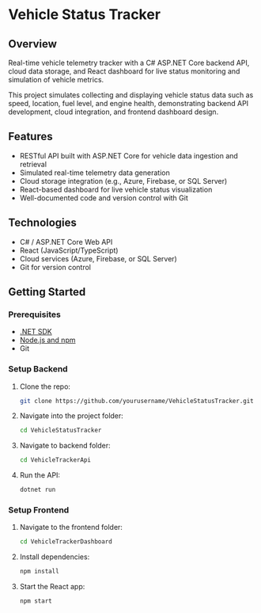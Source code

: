 # Vehicle Status Tracker

## Overview
Real-time vehicle telemetry tracker with a C# ASP.NET Core backend API, cloud data storage, and React dashboard for live status monitoring and simulation of vehicle metrics.

This project simulates collecting and displaying vehicle status data such as speed, location, fuel level, and engine health, demonstrating backend API development, cloud integration, and frontend dashboard design.

## Features
- RESTful API built with ASP.NET Core for vehicle data ingestion and retrieval
- Simulated real-time telemetry data generation
- Cloud storage integration (e.g., Azure, Firebase, or SQL Server)
- React-based dashboard for live vehicle status visualization
- Well-documented code and version control with Git

## Technologies
- C# / ASP.NET Core Web API
- React (JavaScript/TypeScript)
- Cloud services (Azure, Firebase, or SQL Server)
- Git for version control

## Getting Started

### Prerequisites
- [.NET SDK](https://dotnet.microsoft.com/download)
- [Node.js and npm](https://nodejs.org/)
- Git

### Setup Backend

1. Clone the repo:  
   ```bash
   git clone https://github.com/yourusername/VehicleStatusTracker.git

2. Navigate into the project folder:  
   ```bash
   cd VehicleStatusTracker

3. Navigate to backend folder:  
   ```bash
   cd VehicleTrackerApi

4. Run the API:  
   ```bash
   dotnet run

### Setup Frontend

1. Navigate to the frontend folder:  
   ```bash
   cd VehicleTrackerDashboard

2. Install dependencies:  
   ```bash
   npm install

3. Start the React app:  
   ```bash
   npm start
   

